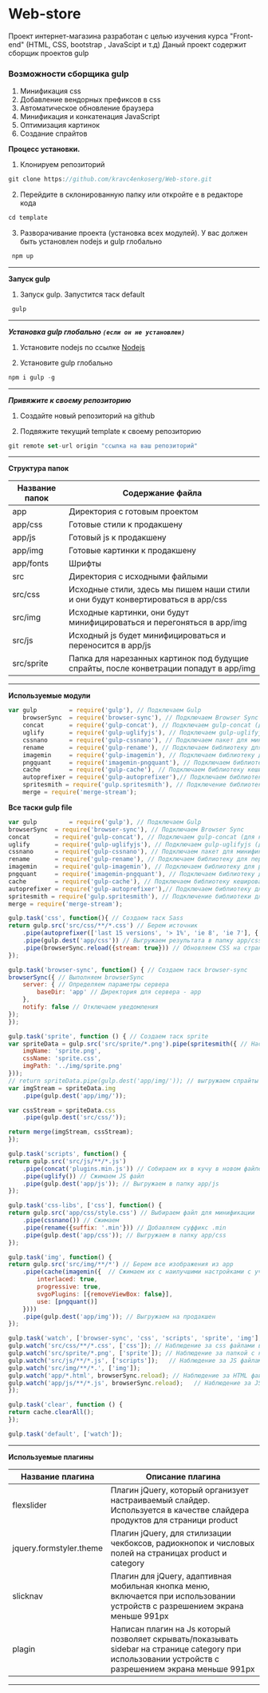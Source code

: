 Web-store
=====================
Проект интернет-магазина разработан с целью изучения курса "Front-end" (HTML, CSS, bootstrap , JavaScipt и т.д)
Даный проект содержит сборщик проектов gulp

### Возможности сборщика gulp
1. Минификация css
2. Добавление вендорных префиксов в css
3. Автоматическое обновление браузера
4. Минификация и конкатенация JavaScript
5. Оптимизация картинок
6. Создание спрайтов


**Процесс установки.**

1. Клонируем репозиторий
```js
git clone https://github.com/kravc4enkoserg/Web-store.git
```
2. Перейдите в склонированную папку или откройте е в редакторе кода
```js
cd template
```

3. Разворачивание проекта (установка всех модулей). У вас должен быть установлен nodejs и gulp глобально
```js
 npm up
```
---
**Запуск gulp**

1. Запуск gulp. Запустится таск default
```js
 gulp
```
---
***Установка gulp глобально `(если он не установлен)`***
1. Установите nodejs по ссылке [Nodejs](https://nodejs.org/uk/)

2. Установите gulp глобально
```js
npm i gulp -g
```
---
***Привяжите к своему репозиторию***
1. Создайте новый репозиторий на github

2. Подвяжите текущий template к своему репозиторию
```js
git remote set-url origin "ссылка на ваш репозиторий"
```
---


**Структура папок**

Название папок  | Содержание файла
----------------|----------------------
app             | Директория с готовым проектом
app/css         | Готовые стили к продакшену
app/js          | Готовый js к продакшену
app/img         | Готовые картинки к продакшену
app/fonts       | Шрифты
src             | Директория с исходными файлыми
src/css         | Исходные стили, здесь мы пишем наши стили и они будут конвертироваться в app/css
src/img         | Исходные картинки, они будут минифицироваться и перегоняться в app/img
src/js          | Исходный js будет минифицироваться и переносится в app/js
src/sprite      | Папка для нарезанных картинок под будущие спрайты, после конветрации попадут в app/img

---
**Используемые модули**

```js
var gulp         = require('gulp'), // Подключаем Gulp
    browserSync  = require('browser-sync'), // Подключаем Browser Sync
    concat       = require('gulp-concat'), // Подключаем gulp-concat (для конкатенации файлов)
    uglify       = require('gulp-uglifyjs'), // Подключаем gulp-uglifyjs (для сжатия JS)
    cssnano      = require('gulp-cssnano'), // Подключаем пакет для минификации CSS
    rename       = require('gulp-rename'), // Подключаем библиотеку для переименования файлов
    imagemin     = require('gulp-imagemin'), // Подключаем библиотеку для работы с изображениями
    pngquant     = require('imagemin-pngquant'), // Подключаем библиотеку для работы с png
    cache        = require('gulp-cache'), // Подключаем библиотеку кеширования
    autoprefixer = require('gulp-autoprefixer'),// Подключаем библиотеку для автоматического добавления префиксов
    spritesmith = require('gulp.spritesmith'), // Подключение библиотеки для создания спрайтов
    merge = require('merge-stream');

```
**Все таски gulp file**


```js
var gulp         = require('gulp'), // Подключаем Gulp
browserSync  = require('browser-sync'), // Подключаем Browser Sync
concat       = require('gulp-concat'), // Подключаем gulp-concat (для конкатенации файлов)
uglify       = require('gulp-uglifyjs'), // Подключаем gulp-uglifyjs (для сжатия JS)
cssnano      = require('gulp-cssnano'), // Подключаем пакет для минификации CSS
rename       = require('gulp-rename'), // Подключаем библиотеку для переименования файлов
imagemin     = require('gulp-imagemin'), // Подключаем библиотеку для работы с изображениями
pngquant     = require('imagemin-pngquant'), // Подключаем библиотеку для работы с png
cache        = require('gulp-cache'), // Подключаем библиотеку кеширования
autoprefixer = require('gulp-autoprefixer'),// Подключаем библиотеку для автоматического добавления префиксов
spritesmith = require('gulp.spritesmith'), // Подключение библиотеки для создания спрайтов
merge = require('merge-stream');

gulp.task('css', function(){ // Создаем таск Sass
return gulp.src('src/css/**/*.css') // Берем источник
    .pipe(autoprefixer(['last 15 versions', '> 1%', 'ie 8', 'ie 7'], { cascade: true })) // Создаем префиксы
    .pipe(gulp.dest('app/css')) // Выгружаем результата в папку app/css
    .pipe(browserSync.reload({stream: true})) // Обновляем CSS на странице при изменении
});

gulp.task('browser-sync', function() { // Создаем таск browser-sync
browserSync({ // Выполняем browserSync
    server: { // Определяем параметры сервера
        baseDir: 'app' // Директория для сервера - app
    },
    notify: false // Отключаем уведомления
});
});

gulp.task('sprite', function () { // Создаем таск sprite
var spriteData = gulp.src('src/sprite/*.png').pipe(spritesmith({ // Настройка спрайта
    imgName: 'sprite.png',
    cssName: 'sprite.css',
    imgPath: '../img/sprite.png'
}));
// return spriteData.pipe(gulp.dest('app/img/')); // выгружаем спрайты в папку img
var imgStream = spriteData.img
    .pipe(gulp.dest('app/img/'));

var cssStream = spriteData.css
    .pipe(gulp.dest('src/css/'));

return merge(imgStream, cssStream);
});

gulp.task('scripts', function() {
return gulp.src('src/js/**/*.js')
    .pipe(concat('plugins.min.js')) // Собираем их в кучу в новом файле plugins.min.js
    .pipe(uglify()) // Сжимаем JS файл
    .pipe(gulp.dest('app/js')); // Выгружаем в папку app/js
});

gulp.task('css-libs', ['css'], function() {
return gulp.src('app/css/style.css') // Выбираем файл для минификации
    .pipe(cssnano()) // Сжимаем
    .pipe(rename({suffix: '.min'})) // Добавляем суффикс .min
    .pipe(gulp.dest('app/css')); // Выгружаем в папку app/css
});

gulp.task('img', function() {
return gulp.src('src/img/**/*') // Берем все изображения из app
    .pipe(cache(imagemin({  // Сжимаем их с наилучшими настройками с учетом кеширования
        interlaced: true,
        progressive: true,
        svgoPlugins: [{removeViewBox: false}],
        use: [pngquant()]
    })))
    .pipe(gulp.dest('app/img')); // Выгружаем на продакшен
});

gulp.task('watch', ['browser-sync', 'css', 'scripts', 'sprite', 'img'], function() {
gulp.watch('src/css/**/*.css', ['css']); // Наблюдение за css файлами в папке css
gulp.watch('src/sprite/*.png', ['sprite']); // Наблюдение за папкой с картинками для спрайтов  папке sprite
gulp.watch('src/js/**/*.js', ['scripts']);   // Наблюдение за JS файлами в папке js
gulp.watch('src/img/**/*.', ['img']);
gulp.watch('app/*.html', browserSync.reload); // Наблюдение за HTML файлами в корне проекта
gulp.watch('app/js/**/*.js', browserSync.reload);   // Наблюдение за JS файлами в папке js
});

gulp.task('clear', function () {
return cache.clearAll();
});

gulp.task('default', ['watch']);

```
---

**Используемые плагины**

Название плагина         | Описание плагина
-------------------------|----------------------
flexslider               | Плагин jQuery, который организует настраиваемый слайдер. Используется в качестве слайдера продуктов для страници product 
jquery.formstyler.theme  | Плагин jQuery, для стилизации чекбоксов, радиокнопок и числовых полей на страницах product и category 
slicknav                 | Плагин для jQuery, адаптивная мобильная кнопка меню, включается при использовании устройств с разрешением экрана меньше 991px
plagin                   | Написан плагин на Js который позволяет скрывать/показывать sidebar на странице category при использовании устройств с разрешением экрана меньше 991px

---
 